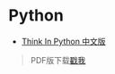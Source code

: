 # Python
* [Think In Python 中文版](https://cycleuser.gitbooks.io/think-python/content/)
> PDF版下载[戳我](//ghost.oss.sherlocky.com/learning/python/think-python.pdf)
	